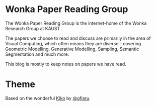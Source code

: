 # Wonka Paper Reading Group

The Wonka Paper Reading Group is the internet-home of the Wonka Research Group at KAUST .

The papers we choose to read and discuss are primarily in the area of Visual Computing, which often means they are diverse - covering Geometric Modelling, Generative Modelling, Sampling, Semantic Segmentation and much more.

This blog is mostly to keep notes on papers we have read.

# Theme

Based on the wonderful [Kiko](http://github.com/gfjaru/Kiko) by [@gfjaru](https://twitter.com/gfjaru).

